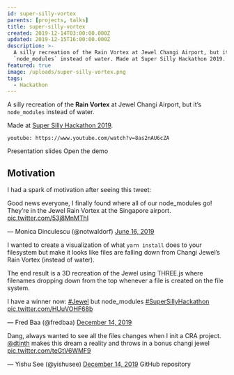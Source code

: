 ```yaml
---
id: super-silly-vortex
parents: [projects, talks]
title: super-silly-vortex
created: 2019-12-14T03:00:00.000Z
updated: 2019-12-15T16:00:00.000Z
description: >-
  A silly recreation of the Rain Vortex at Jewel Changi Airport, but it’s
  `node_modules` instead of water. Made at Super Silly Hackathon 2019.
featured: true
image: /uploads/super-silly-vortex.png
tags:
  - Hackathon
---
```


A silly recreation of the **Rain Vortex** at Jewel Changi Airport, but it’s `node_modules` instead of water.

Made at [Super Silly Hackathon 2019](https://supersillyhackathon.sg).

`youtube: https://www.youtube.com/watch?v=8as2nAU6cZA`

<call-to-action href="https://github.com/dtinth/super-silly-vortex/tree/master/presentation">
  Presentation slides
</call-to-action>

<call-to-action href="https://super-silly-vortex.netlify.com/">
  Open the demo
</call-to-action>

## Motivation

I had a spark of motivation after seeing this tweet:

<twitter-embed>
  <p lang="en" dir="ltr">Good news everyone, I finally found where all of our node_modules go! They’re in the Jewel Rain Vortex at the Singapore airport. <a href="https://t.co/53j8MnMThI">pic.twitter.com/53j8MnMThI</a></p>&mdash; Monica Dinculescu (@notwaldorf) <a href="https://twitter.com/notwaldorf/status/1140336804026937344?ref_src=twsrc%5Etfw">June 16, 2019</a>
</twitter-embed>

I wanted to create a visualization of what `yarn install` does to your filesystem but make it looks like files are falling down from Changi Jewel’s Rain Vortex (instead of water).

The end result is a 3D recreation of the Jewel using THREE.js where filenames dropping down from the top whenever a file is created on the file system.

<twitter-embed>
  <p lang="en" dir="ltr">I have a winner now: <a href="https://twitter.com/hashtag/Jewel?src=hash&amp;ref_src=twsrc%5Etfw">#Jewel</a> but node_modules <a href="https://twitter.com/hashtag/SuperSillyHackathon?src=hash&amp;ref_src=twsrc%5Etfw">#SuperSillyHackathon</a> <a href="https://t.co/HUuVOHF68b">pic.twitter.com/HUuVOHF68b</a></p>&mdash; Fred Baa (@fredbaa) <a href="https://twitter.com/fredbaa/status/1205819492590178305?ref_src=twsrc%5Etfw">December 14, 2019</a>
</twitter-embed>

<twitter-embed>
  <p lang="en" dir="ltr">Dang, always wanted to see all the files changes when I init a CRA project. <a href="https://twitter.com/dtinth?ref_src=twsrc%5Etfw">@dtinth</a> makes this dream a reality and throws in a bonus changi jewel <a href="https://t.co/teGtV6WMF9">pic.twitter.com/teGtV6WMF9</a></p>&mdash; Yishu See (@yishusee) <a href="https://twitter.com/yishusee/status/1205820747379134464?ref_src=twsrc%5Etfw">December 14, 2019</a>
</twitter-embed>

<call-to-action href="https://github.com/dtinth/super-silly-vortex">
  GitHub repository
</call-to-action>
